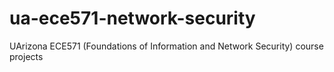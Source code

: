 # ua-ece571-network-security
UArizona ECE571 (Foundations of Information and Network Security) course projects

